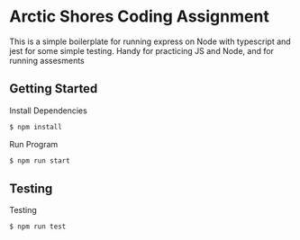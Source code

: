 # Arctic Shores Coding Assignment

This is a simple boilerplate for running express on Node with typescript and jest for some simple testing.
Handy for practicing JS and Node, and for running assesments

## Getting Started

Install Dependencies
```sh
$ npm install
```

Run Program
```sh
$ npm run start
```

## Testing

Testing
```sh
$ npm run test 
```
